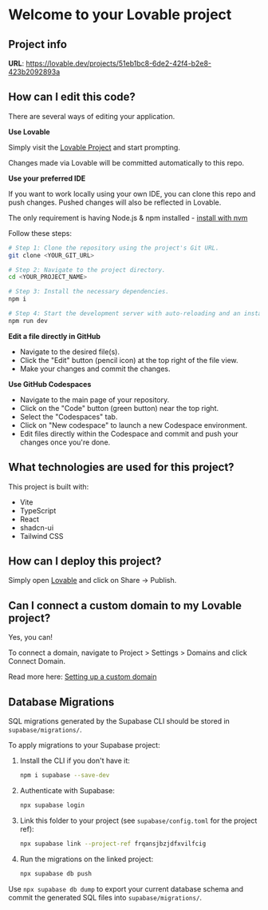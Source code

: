 # Welcome to your Lovable project

## Project info

**URL**: https://lovable.dev/projects/51eb1bc8-6de2-42f4-b2e8-423b2092893a

## How can I edit this code?

There are several ways of editing your application.

**Use Lovable**

Simply visit the [Lovable Project](https://lovable.dev/projects/51eb1bc8-6de2-42f4-b2e8-423b2092893a) and start prompting.

Changes made via Lovable will be committed automatically to this repo.

**Use your preferred IDE**

If you want to work locally using your own IDE, you can clone this repo and push changes. Pushed changes will also be reflected in Lovable.

The only requirement is having Node.js & npm installed - [install with nvm](https://github.com/nvm-sh/nvm#installing-and-updating)

Follow these steps:

```sh
# Step 1: Clone the repository using the project's Git URL.
git clone <YOUR_GIT_URL>

# Step 2: Navigate to the project directory.
cd <YOUR_PROJECT_NAME>

# Step 3: Install the necessary dependencies.
npm i

# Step 4: Start the development server with auto-reloading and an instant preview.
npm run dev
```

**Edit a file directly in GitHub**

- Navigate to the desired file(s).
- Click the "Edit" button (pencil icon) at the top right of the file view.
- Make your changes and commit the changes.

**Use GitHub Codespaces**

- Navigate to the main page of your repository.
- Click on the "Code" button (green button) near the top right.
- Select the "Codespaces" tab.
- Click on "New codespace" to launch a new Codespace environment.
- Edit files directly within the Codespace and commit and push your changes once you're done.

## What technologies are used for this project?

This project is built with:

- Vite
- TypeScript
- React
- shadcn-ui
- Tailwind CSS

## How can I deploy this project?

Simply open [Lovable](https://lovable.dev/projects/51eb1bc8-6de2-42f4-b2e8-423b2092893a) and click on Share -> Publish.

## Can I connect a custom domain to my Lovable project?

Yes, you can!

To connect a domain, navigate to Project > Settings > Domains and click Connect Domain.

Read more here: [Setting up a custom domain](https://docs.lovable.dev/tips-tricks/custom-domain#step-by-step-guide)

## Database Migrations

SQL migrations generated by the Supabase CLI should be stored in `supabase/migrations/`.

To apply migrations to your Supabase project:

1. Install the CLI if you don't have it:
   ```sh
   npm i supabase --save-dev
   ```
2. Authenticate with Supabase:
   ```sh
   npx supabase login
   ```
3. Link this folder to your project (see `supabase/config.toml` for the project ref):
   ```sh
   npx supabase link --project-ref frqansjbzjdfxvilfcig
   ```
4. Run the migrations on the linked project:
   ```sh
   npx supabase db push
   ```

Use `npx supabase db dump` to export your current database schema and commit the generated SQL files into `supabase/migrations/`.
